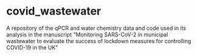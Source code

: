 # covid_wastewater
A repository of the qPCR and water chemistry data and code used in its analysis in the manuscript "Monitoring SARS-CoV-2 in municipal wastewater to evaluate the success of lockdown measures for controlling COVID-19 in the UK"
